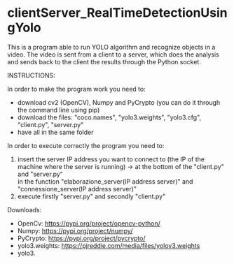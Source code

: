 # clientServer_RealTimeDetectionUsingYolo

This is a program able to run YOLO algorithm and recognize objects in a video. The video is sent from a client to a server, which does the analysis and sends back to the client the results through the Python socket.

INSTRUCTIONS:

In order to make the program work you need to:
  - download cv2 (OpenCV), Numpy and PyCrypto (you can do it through the command line using pip)
  - download the files: "coco.names", "yolo3.weights", "yolo3.cfg", "client.py", "server.py"
  - have all in the same folder

In order to execute correctly the program you need to:
  1. insert the server IP address you want to connect to (the IP of the machine where the server is running) -> at the bottom of the "client.py" and "server.py"  
      in the function "elaborazione_server(IP address server)" and "connessione_server(IP address server)"
  2. execute firstly "server.py"  and secondly "client.py"

Downloads:
  - OpenCv: https://pypi.org/project/opencv-python/
  - Numpy: https://pypi.org/project/numpy/
  - PyCrypto: https://pypi.org/project/pycrypto/
  - yolo3.weights: https://pjreddie.com/media/files/yolov3.weights
  - yolo3.
